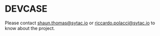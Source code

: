 # DEVCASE #

Please contact <shaun.thomas@sytac.io> or <riccardo.polacci@sytac.io> to know about the project.